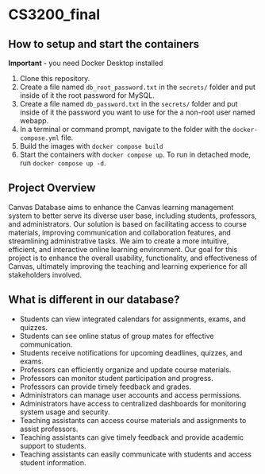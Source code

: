 # CS3200_final

## How to setup and start the containers
**Important** - you need Docker Desktop installed

1. Clone this repository.
1. Create a file named `db_root_password.txt` in the `secrets/` folder and put inside of it the root password for MySQL.
1. Create a file named `db_password.txt` in the `secrets/` folder and put inside of it the password you want to use for the a non-root user named webapp.
1. In a terminal or command prompt, navigate to the folder with the `docker-compose.yml` file.
1. Build the images with `docker compose build`
1. Start the containers with `docker compose up`.  To run in detached mode, run `docker compose up -d`. 

## Project Overview

Canvas Database aims to enhance the Canvas learning management system to better serve its diverse user base, including students, professors, and administrators. Our solution is based on facilitating access to course materials, improving communication and collaboration features, and streamlining administrative tasks. We aim to create a more intuitive, efficient, and interactive online learning environment. Our goal for this project is to enhance the overall usability, functionality, and effectiveness of Canvas, ultimately improving the teaching and learning experience for all stakeholders involved.

## What is different in our database?
- Students can view integrated calendars for assignments, exams, and quizzes.
- Students can see online status of group mates for effective communication.
- Students receive notifications for upcoming deadlines, quizzes, and exams.
- Professors can efficiently organize and update course materials.
- Professors can monitor student participation and progress.
- Professors can provide timely feedback and grades.
- Administrators can manage user accounts and access permissions.
- Administrators have access to centralized dashboards for monitoring system usage and security.
- Teaching assistants can access course materials and assignments to assist professors.
- Teaching assistants can give timely feedback and provide academic support to students.
- Teaching assistants can easily communicate with students and access student information.